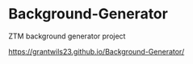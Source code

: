 # Background-Generator
ZTM background generator project

https://grantwils23.github.io/Background-Generator/


